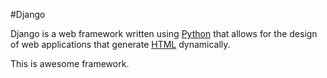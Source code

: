 #Django

Django is a web framework written using [Python](/wiki/Python) that allows for the design of web applications that generate [HTML](/wiki/HTML) dynamically.

This is awesome framework.


    
    
    
    
    
    
    
    
    
    